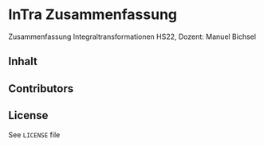  
# InTra Zusammenfassung

Zusammenfassung Integraltransformationen HS22, Dozent: Manuel Bichsel

## Inhalt


## Contributors

## License
See `LICENSE` file
```
